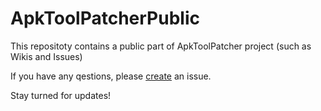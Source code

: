 # ApkToolPatcherPublic
This repositoty contains a public part of ApkToolPatcher project (such as Wikis and Issues)

If you have any qestions, please [create](github.com/SnowVolf/ApkToolPatcherPublic/issues/new) an issue.

Stay turned for updates!
